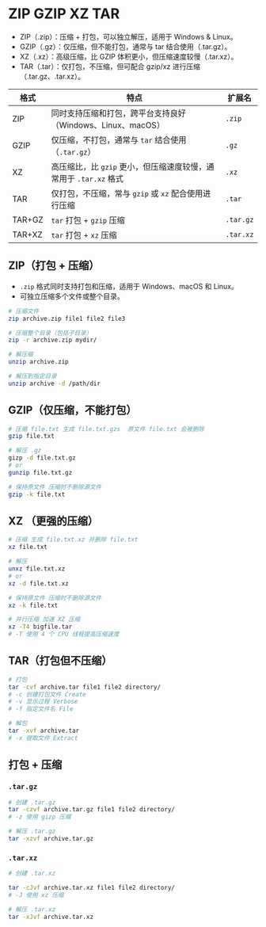 # ZIP GZIP XZ TAR

+ ZIP（.zip）：压缩 + 打包，可以独立解压，适用于 Windows & Linux。
+ GZIP（.gz）：仅压缩，但不能打包，通常与 tar 结合使用（.tar.gz）。
+ XZ（.xz）：高级压缩，比 GZIP 体积更小，但压缩速度较慢（.tar.xz）。
+ TAR（.tar）：仅打包，不压缩，但可配合 gzip/xz 进行压缩（.tar.gz、.tar.xz）。

| 格式   | 特点                                                              | 扩展名    |
| ------ | ----------------------------------------------------------------- | --------- |
| ZIP    | 同时支持压缩和打包，跨平台支持良好（Windows、Linux、macOS）       | `.zip`    |
| GZIP   | 仅压缩，不打包，通常与 `tar` 结合使用（`.tar.gz`）                | `.gz`     |
| XZ     | 高压缩比，比 `gzip` 更小，但压缩速度较慢，通常用于 `.tar.xz` 格式 | `.xz`     |
| TAR    | 仅打包，不压缩，常与 `gzip` 或 `xz` 配合使用进行压缩              | `.tar`    |
| TAR+GZ | `tar` 打包 + `gzip` 压缩                                          | `.tar.gz` |
| TAR+XZ | `tar` 打包 + `xz` 压缩                                            | `.tar.xz` |

## ZIP（打包 + 压缩）

- `.zip` 格式同时支持打包和压缩，适用于 Windows、macOS 和 Linux。
- 可独立压缩多个文件或整个目录。

```bash
# 压缩文件
zip archive.zip file1 file2 file3

# 压缩整个目录（包括子目录）
zip -r archive.zip mydir/

# 解压缩
unzip archive.zip

# 解压到指定目录
unzip archive -d /path/dir
```

## GZIP（仅压缩，不能打包）

```bash
# 压缩 file.txt 生成 file.txt.gzs  原文件 file.txt 会被删除
gzip file.txt

# 解压 .gz
gizp -d file.txt.gz
# or
gunzip file.txt.gz

# 保持原文件 压缩时不删除源文件
gzip -k file.txt
```

## XZ （更强的压缩）

```bash
# 压缩 生成 file.txt.xz 并删除 file.txt
xz file.txt

# 解压
unxz file.txt.xz
# or
xz -d file.txt.xz

# 保持原文件 压缩时不删除源文件
xz -k file.txt

# 并行压缩 加速 XZ 压缩
xz -T4 bigfile.tar
# -T 使用 4 个 CPU 线程提高压缩速度
```

## TAR（打包但不压缩）

```bash
# 打包
tar -cvf archive.tar file1 file2 directory/
# -c 创建打包文件 Create
# -v 显示过程 Verbose
# -f 指定文件名 File

# 解包
tar -xvf archive.tar
# -x 提取文件 Extract
```

## 打包 + 压缩

### `.tar.gz`

```bash
# 创建 .tar.gz
tar -czvf archive.tar.gz file1 file2 directory/
# -z 使用 gizp 压缩

# 解压 .tar.gz
tar -xzvf archive.tar.gz
```

### `.tar.xz`

```bash
# 创建 .tar.xz

tar -cJvf archive.tar.xz file1 file2 directory/
# -J 使用 xz 压缩

# 解压 .tar.xz
tar -xJvf archive.tar.xz
```
